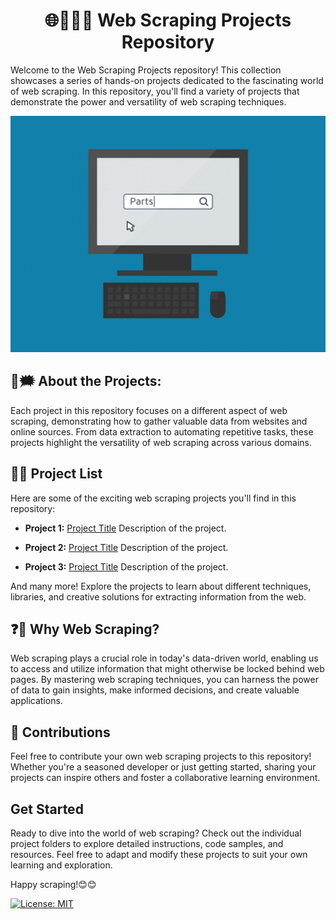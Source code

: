 <h1 align="center"> 🌐👨🏻‍💻 Web Scraping Projects Repository </h1>

<div class="fancy-box">
  Welcome to the Web Scraping Projects repository! This collection showcases a series of hands-on projects dedicated to the fascinating world of web scraping. In this repository, you'll find a variety of projects that demonstrate the power and versatility of web scraping techniques.
</div>

<p align="center">
  <img src="https://github.com/EljayiYassir/GIF-IMG-File/blob/0cad828e34f2783657519cd55c785c0d57fd30da/GIF/web_scraping.gif" width="750" />
</p>


## 📃🗯 About the Projects:

Each project in this repository focuses on a different aspect of web scraping, demonstrating how to gather valuable data from websites and online sources. From data extraction to automating repetitive tasks, these projects highlight the versatility of web scraping across various domains.

## 📑📝 Project List

Here are some of the exciting web scraping projects you'll find in this repository:

- **Project 1:** [Project Title](link)
  Description of the project.

- **Project 2:** [Project Title](link)
  Description of the project.

- **Project 3:** [Project Title](link)
  Description of the project.

And many more! Explore the projects to learn about different techniques, libraries, and creative solutions for extracting information from the web.

## ❓🤔 Why Web Scraping?

Web scraping plays a crucial role in today's data-driven world, enabling us to access and utilize information that might otherwise be locked behind web pages. By mastering web scraping techniques, you can harness the power of data to gain insights, make informed decisions, and create valuable applications.

## 🤝 Contributions

Feel free to contribute your own web scraping projects to this repository! Whether you're a seasoned developer or just getting started, sharing your projects can inspire others and foster a collaborative learning environment.

## Get Started

Ready to dive into the world of web scraping? Check out the individual project folders to explore detailed instructions, code samples, and resources. Feel free to adapt and modify these projects to suit your own learning and exploration.

Happy scraping!😊😊

[![License: MIT](https://img.shields.io/badge/License-MIT-yellow.svg)](https://opensource.org/licenses/MIT)

